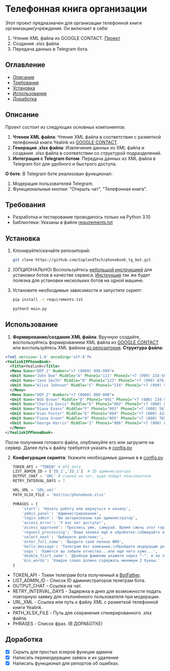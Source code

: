 # Телефонная книга организации

Этот проект предназначен для организации телефонной книги организации/учреждения.
Он включает в себя:
1. Чтение XML файла из GOOGLE CONTACT. [Проект](https://github.com/CoplandTech/GoogleCon)
2. Cоздания .xlsx файла
3. Передача данных в Telegram бота.

## Оглавление

- [Описание](#описание)
- [Требования](#требования)
- [Установка](#установка)
- [Использование](#использование)
- [Доработка](#доработка)

## Описание

Проект состоит из следующих основных компонентов:

1. **Чтенеи XML файла**: Чтение XML файла в соответствии с разметкой телефонной книги Yealink из [GOOGLE CONTACT](https://github.com/CoplandTech/GoogleCon).
2. **Генерация .xlsx файла**: Извлечение данных из XML файла и создание .xlsx файла в соответствии со структурой подразделений.
3. **Интеграция с Telegram ботом**: Передача данных из XML файла в Telegram бот для удобного и быстрого доступа.
   
**О боте**: В Telegram боте реализован функционал:
1. Модерация пользователей Telegram.
2. Функциональные кнопки: "Открыть чат", "Телефонная книга".

## Требования

- Разработка и тестирование проводилось только на Python 3.10
- Библиотеки: Указаны в файле [requirements.txt](https://github.com/CoplandTech/phonebook_tg_bot/blob/main/requirements.txt)

## Установка

1. Клонируйте/скачайте репозиторий:

    ```sh
    git clone https://github.com/CoplandTech/phonebook_tg_bot.git
    ```

2. (ОПЦИОНАЛЬНО) Воспользуйтесь [небольшой инструкцией](https://github.com/CoplandTech/python_bots_service) для установки ботов в качестве сервиса. [Инструкция](https://github.com/CoplandTech/python_bots_service) так же будет полезна для установки нескольких ботов на одной машине. 

3. Установите необходимые зависимости и запустите скрипт:

    ```sh
    pip install -r requirements.txt
    ```
    ```sh
    python3 main.py
    ```

## Использование

1. **Формирование/создание XML файла**:
   Вручную создайте, воспользуйтесь формированием XML файла из [GOOGLE CONTACT](https://github.com/CoplandTech/GoogleCon) или воспользуйтесь XML файлом [из репозитория](https://github.com/CoplandTech/phonebook_tg_bot/blob/main/contacts.xml).
**Структура файла**:

  ```XML
  <?xml version='1.0' encoding='utf-8'?>
  <YealinkIPPhoneBook>
    <Title>Yealink</Title>
    <Menu Name="DEP_1" Number="+7 (9999) 999-999">
    <Unit Name="John Doe" Middle="A" Phone1="111" Phone2="+7 (999) 234-5678" Phone3="+7 (999) 345-6789" Email="john.doe@example.com" JobTitle="Manager" default_photo="Resource:"/>
    <Unit Name="Jane Smith" Middle="B" Phone1="123" Phone2="+7 (999) 876-5432" Phone3="" Email="jane.smith@example.com" JobTitle="Developer" default_photo="Resource:"/>
    <Unit Name="Alice Johnson" Middle="C" Phone1="134" Phone2="+7 (999) 567-8901" Phone3="+7 (999) 678-9012" Email="alice.johnson@example.com" JobTitle="Designer" default_photo="Resource:"/>
    </Menu>
    <Menu Name="DEP_2" Number="+7 (0000) 000-000">
    <Unit Name="Bob Brown" Middle="D" Phone1="001" Phone2="+7 (000) 234-5678" Phone3="+7 (000) 345-6789" Email="bob.brown@example.com" JobTitle="Analyst" default_photo="Resource:"/>
    <Unit Name="Charlie Davis" Middle="E" Phone1="002" Phone2="+7 (000) 876-5432" Phone3="+7 (000) 765-4321" Email="charlie.davis@example.com" JobTitle="Consultant" default_photo="Resource:"/>
    <Unit Name="Diana Evans" Middle="F" Phone1="003" Phone2="+7 (000) 567-8901" Phone3="+7 (000) 678-9012" Email="diana.evans@example.com" JobTitle="HR" default_photo="Resource:"/>
    <Unit Name="Evan Foster" Middle="G" Phone1="004" Phone2="+7 (000) 432-7658" Phone3="+7 (000) 543-8769" Email="evan.foster@example.com" JobTitle="Support" default_photo="Resource:"/>
    <Unit Name="Fiona Green" Middle="H" Phone1="005" Phone2="+7 (000) 765-4321" Phone3="+7 (000) 876-5432" Email="fiona.green@example.com" JobTitle="Marketing" default_photo="Resource:"/>
    <Unit Name="George Harris" Middle="I" Phone1="006" Phone2="+7 (000) 890-1234" Phone3="+7 (000) 901-2345" Email="george.harris@example.com" JobTitle="Sales" default_photo="Resource:"/>
    </Menu>
  </YealinkIPPhoneBook>
  ```
После получения готового файла, опубликуйте его или загрузите на сервер. Далее путь к файлу требуется указать в [config.py](https://github.com/CoplandTech/phonebook_tg_bot/blob/main/bot/inc/config.py)

2. **Конфигурация скрипта**:
  Укажите необходимые данные в в [config.py](https://github.com/CoplandTech/phonebook_tg_bot/blob/main/bot/inc/config.py)
    ```python
    TOKEN_API = "TOKEN" # API бота
    LIST_ADMIN_ID = ['ID_1','ID_1']  # ID администратора
    OUTPUT_CHAT = 'URL' # ссылка на чат, куда пойдут пользователи
    RETRY_INTERVAL_DAYS = 7
    
    URL_XML = 'URL.xml'
    PATH_XLSX_FILE = 'bot/inc/phonebook.xlsx'
    
    PHRASES = {
        'start': 'Начать работу или вернуться к началу',
        'admin_panel': 'Администрирование',
        'login_admin': 'Вы авторизованы как администратор',
        'access_error': 'У вас нет доступа!',
        'access_approved': 'Проснись уже, самурай. Время сжечь этот город...',
        'request_processing': 'Ваша заявка ещё в обработке.\nОжидайте или поторопите нас!',
        'select_next': 'Выберите действие:',
        'enter_full_name': 'Введите своё полное ФИО',
        'hello_message': 'Телеграм бот компании.\nПройдите модерацию для продолжения...',
        'oops': 'Кажется вы забыли отчество...или ещё чего хуже...',
        'dooble_fisrt_name': 'Двойную фамилию укажите через "-", и не пишите автобиографию, ради бога...',
        'min_words': 'Каждое слово должно содержать минимум 2 буквы.'
    }
    ```
- TOKEN_API - Токен телеграм бота полученный в [BotFather](https://t.me/BotFather).
- LIST_ADMIN_ID - Список ID администраторов телеграм бота.
- OUTPUT_CHAT - Ссылка на чат.
- RETRY_INTERVAL_DAYS - Задержка в днях для возможности подать повторную заявку для отклонённого пользователя при модерации.
- URL_XML - Ссылка или путь к файлу XML с разметкой телефонной книги Yealink.
- PATH_XLSX_FILE - Путь для сохранения сгенерированного .xlsx файла.
- PHRASES - Список фраз. (В ДОРАБОТКЕ)

## Доработка

- [x] Скрыть для простых юзеров функции админа
- [x] Написать перемодерацию заявок и их удаление
- [x] Написать функционал для репортов об ошибках.
